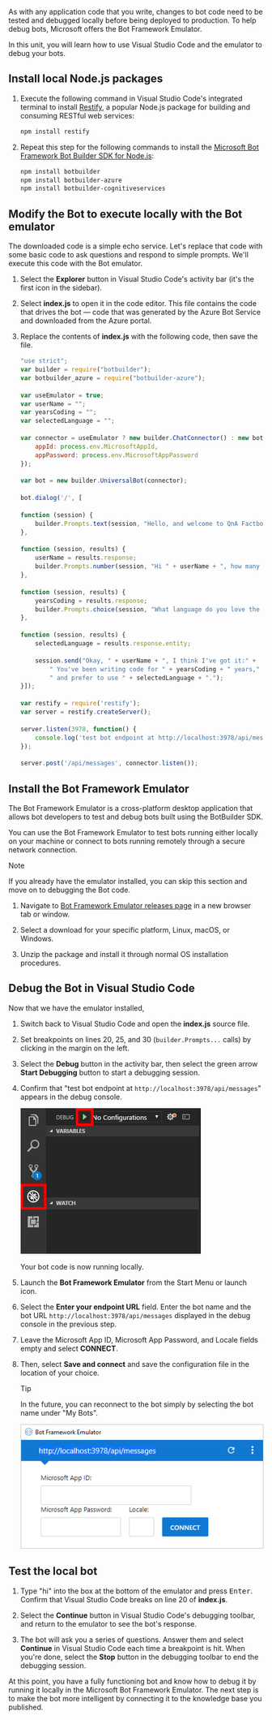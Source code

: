 As with any application code that you write, changes to bot code need to be tested and debugged locally before being deployed to production. To help debug bots, Microsoft offers the Bot Framework Emulator. 

In this unit, you will learn how to use Visual Studio Code and the emulator to debug your bots.

## Install local Node.js packages

1. Execute the following command in Visual Studio Code's integrated terminal to install [Restify](http://restify.com/), a popular Node.js package for building and consuming RESTful web services:

    ```bash
    npm install restify
    ```

1. Repeat this step for the following commands to install the [Microsoft Bot Framework Bot Builder SDK for Node.js](https://docs.microsoft.com/bot-framework/nodejs/bot-builder-nodejs-quickstart):

    ```bash
    npm install botbuilder
    npm install botbuilder-azure
    npm install botbuilder-cognitiveservices
    ```

## Modify the Bot to execute locally with the Bot emulator

The downloaded code is a simple echo service. Let's replace that code with some basic code to ask questions and respond to simple prompts. We'll execute this code with the Bot emulator.

1. Select the **Explorer** button in Visual Studio Code's activity bar (it's the first icon in the sidebar).

1. Select **index.js** to open it in the code editor. This file contains the code that drives the bot — code that was generated by the Azure Bot Service and downloaded from the Azure portal.

1. Replace the contents of **index.js** with the following code, then save the file.

    ```JavaScript
    "use strict";
    var builder = require("botbuilder");
    var botbuilder_azure = require("botbuilder-azure");

    var useEmulator = true;
    var userName = "";
    var yearsCoding = "";
    var selectedLanguage = "";

    var connector = useEmulator ? new builder.ChatConnector() : new botbuilder_azure.BotServiceConnector({
        appId: process.env.MicrosoftAppId,
        appPassword: process.env.MicrosoftAppPassword
    });

    var bot = new builder.UniversalBot(connector);

    bot.dialog('/', [

    function (session) {
        builder.Prompts.text(session, "Hello, and welcome to QnA Factbot! What's your name?");
    },

    function (session, results) {
        userName = results.response;
        builder.Prompts.number(session, "Hi " + userName + ", how many years have you been writing code?");
    },

    function (session, results) {
        yearsCoding = results.response;
        builder.Prompts.choice(session, "What language do you love the most?", ["C#", "Python", "Node.js", "Visual FoxPro"]);
    },

    function (session, results) {
        selectedLanguage = results.response.entity;

        session.send("Okay, " + userName + ", I think I've got it:" +
            " You've been writing code for " + yearsCoding + " years," +
            " and prefer to use " + selectedLanguage + ".");
    }]);

    var restify = require('restify');
    var server = restify.createServer();

    server.listen(3978, function() {
        console.log('test bot endpoint at http://localhost:3978/api/messages');
    });

    server.post('/api/messages', connector.listen());
    ```

## Install the Bot Framework Emulator

The Bot Framework Emulator is a cross-platform desktop application that allows bot developers to test and debug bots built using the BotBuilder SDK.

You can use the Bot Framework Emulator to test bots running either locally on your machine or connect to bots running remotely through a secure network connection.

> [!NOTE]
> If you already have the emulator installed, you can skip this section and move on to debugging the Bot code.

1. Navigate to [Bot Framework Emulator releases page](https://github.com/Microsoft/BotFramework-Emulator/releases/) in a new browser tab or window.

1. Select a download for your specific platform, Linux, macOS, or Windows.
1. Unzip the package and install it through normal OS installation procedures.

## Debug the Bot in Visual Studio Code

Now that we have the emulator installed,

1. Switch back to Visual Studio Code and open the **index.js** source file.

1. Set breakpoints on lines 20, 25, and 30 (`builder.Prompts...` calls) by clicking in the margin on the left.

1. Select the **Debug** button in the activity bar, then select the green arrow **Start Debugging** button to start a debugging session.

1. Confirm that "test bot endpoint at `http://localhost:3978/api/messages`" appears in the debug console.

    ![Screenshot of Visual Studio Code showing the Debug system with the Debug navigation item and debug play button used to start a debugging session highlighted.](../media/5-vs-launch-debugger.png)

    Your bot code is now running locally.

1. Launch the **Bot Framework Emulator** from the Start Menu or launch icon.

1. Select the **Enter your endpoint URL** field. Enter the bot name and the bot URL `http://localhost:3978/api/messages` displayed in the debug console in the previous step.

1. Leave the Microsoft App ID, Microsoft App Password, and Locale fields empty and select **CONNECT**.

1. Then, select **Save and connect** and save the configuration file in the location of your choice.

    >[!TIP]
    > In the future, you can reconnect to the bot simply by selecting the bot name under "My Bots".

    ![Screenshot of the Bot Framework Emulator showing the New bot configuration screen with the Save and connect button highlighted.](../media/5-new-bot-configuration.png)

## Test the local bot

1. Type "hi" into the box at the bottom of the emulator and press <kbd>Enter</kbd>. Confirm that Visual Studio Code breaks on line 20 of **index.js**.

1. Select the **Continue** button in Visual Studio Code's debugging toolbar, and return to the emulator to see the bot's response.

1. The bot will ask you a series of questions. Answer them and select **Continue** in Visual Studio Code each time a breakpoint is hit. When you're done, select the **Stop** button in the debugging toolbar to end the debugging session.

At this point, you have a fully functioning bot and know how to debug it by running it locally in the Microsoft Bot Framework Emulator. The next step is to make the bot more intelligent by connecting it to the knowledge base you published.
